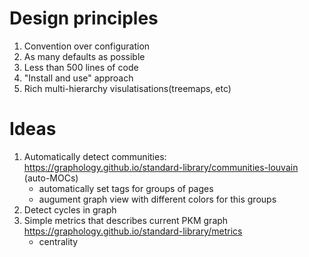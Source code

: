 # Design principles

1. Convention over configuration
2. As many defaults as possible
3. Less than 500 lines of code
4. "Install and use" approach
5. Rich multi-hierarchy visulatisations(treemaps, etc)

# Ideas

1. Automatically detect communities: https://graphology.github.io/standard-library/communities-louvain (auto-MOCs)
    - automatically set tags for groups of pages
    - augument graph view with different colors for this groups
2. Detect cycles in graph
3. Simple metrics that describes current PKM graph https://graphology.github.io/standard-library/metrics
    - centrality
